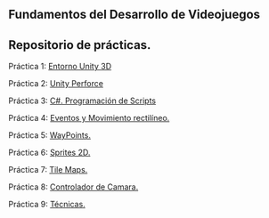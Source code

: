 ## Fundamentos del Desarrollo de Videojuegos
## Repositorio de prácticas.

Práctica 1: [Entorno Unity 3D](https://github.com/Jav1er98/FDV_Practica1)

Práctica 2: [Unity Perforce](https://github.com/Jav1er98/FDV_Practica2)

Práctica 3: [C#. Programación de Scripts](https://github.com/Jav1er98/FDV_Practica3)

Práctica 4: [Eventos y Movimiento rectilíneo.](https://github.com/Jav1er98/FDV_Practica4)

Práctica 5: [WayPoints.](https://github.com/Jav1er98/FDV_Practica5)

Práctica 6: [Sprites 2D.](https://github.com/Jav1er98/FDV_Practica6)

Práctica 7: [Tile Maps.](https://github.com/Jav1er98/FDV_Practica7)

Práctica 8: [Controlador de Camara.](https://github.com/Jav1er98/FDV_Practica8)

Práctica 9: [Técnicas.](https://github.com/Jav1er98/FDV_Practica9)
